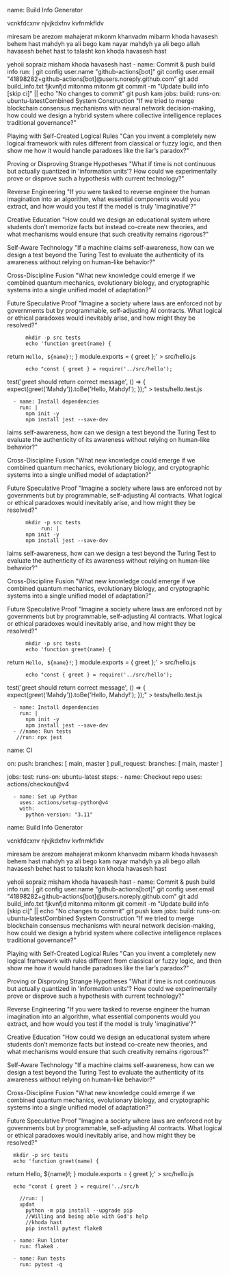 name: Build Info Generator


vcnkfdcxnv
njvjkdxfnv 
kvfnmkfldv

miresam be arezom 
mahajerat mikonm 
khanvadm mibarm
khoda havasesh behem hast
mahdyh ya ali bego kam nayar
mahdyh ya ali bego 
allah havasesh behet hast
to talasht kon khoda havasesh hast

yehoii sopraiz misham
khoda havasesh hast
      - name: Commit & push build info
        run: |
          git config user.name "github-actions[bot]"
          git config user.email "41898282+github-actions[bot]@users.noreply.github.com"
          git add build_info.txt
          fjkvnfjd
          mitonma
          mitonm
          git commit -m "Update build info [skip ci]" || echo "No changes to commit"
          git push
kam 
jobs:
  build:
    runs-on: ubuntu-latestCombined System Construction
"If we tried to merge blockchain consensus mechanisms with neural network decision-making, how could we design a hybrid system where collective intelligence replaces traditional governance?"

Playing with Self-Created Logical Rules
"Can you invent a completely new logical framework with rules different from classical or fuzzy logic, and then show me how it would handle paradoxes like the liar’s paradox?"

Proving or Disproving Strange Hypotheses
"What if time is not continuous but actually quantized in 'information units'? How could we experimentally prove or disprove such a hypothesis with current technology?"

Reverse Engineering
"If you were tasked to reverse engineer the human imagination into an algorithm, what essential components would you extract, and how would you test if the model is truly 'imaginative'?"

Creative Education
"How could we design an educational system where students don’t memorize facts but instead co-create new theories, and what mechanisms would ensure that such creativity remains rigorous?"

Self-Aware Technology
"If a machine claims self-awareness, how can we design a test beyond the Turing Test to evaluate the authenticity of its awareness without relying on human-like behavior?"

Cross-Discipline Fusion
"What new knowledge could emerge if we combined quantum mechanics, evolutionary biology, and cryptographic systems into a single unified model of adaptation?"

Future Speculative Proof
"Imagine a society where laws are enforced not by governments but by programmable, self-adjusting AI contracts. What logical or ethical paradoxes would inevitably arise, and how might they be resolved?"

          mkdir -p src tests
          echo 'function greet(name) {
  return `Hello, ${name}!`;
}
module.exports = { greet };' > src/hello.js

          echo "const { greet } = require('../src/hello');
test('greet should return correct message', () => {
  expect(greet('Mahdy')).toBe('Hello, Mahdy!');
});" > tests/hello.test.js

      - name: Install dependencies
        run: |
          npm init -y
          npm install jest --save-dev
laims self-awareness, how can we design a test beyond the Turing Test to evaluate the authenticity of its awareness without relying on human-like behavior?"

Cross-Discipline Fusion
"What new knowledge could emerge if we combined quantum mechanics, evolutionary biology, and cryptographic systems into a single unified model of adaptation?"

Future Speculative Proof
"Imagine a society where laws are enforced not by governments but by programmable, self-adjusting AI contracts. What logical or ethical paradoxes would inevitably arise, and how might they be resolved?"

          mkdir -p src tests
               run: |
          npm init -y
          npm install jest --save-dev
laims self-awareness, how can we design a test beyond the Turing Test to evaluate the authenticity of its awareness without relying on human-like behavior?"

Cross-Discipline Fusion
"What new knowledge could emerge if we combined quantum mechanics, evolutionary biology, and cryptographic systems into a single unified model of adaptation?"

Future Speculative Proof
"Imagine a society where laws are enforced not by governments but by programmable, self-adjusting AI contracts. What logical or ethical paradoxes would inevitably arise, and how might they be resolved?"

          mkdir -p src tests
          echo 'function greet(name) {
  return `Hello, ${name}!`;
}
module.exports = { greet };' > src/hello.js

          echo "const { greet } = require('../src/hello');
test('greet should return correct message', () => {
  expect(greet('Mahdy')).toBe('Hello, Mahdy!');
});" > tests/hello.test.js

      - name: Install dependencies
        run: |
          npm init -y
          npm install jest --save-dev
      - //name: Run tests
       //run: npx jest


name: CI

on:
  push:
    branches: [ main, master ]
  pull_request:
    branches: [ main, master ]

jobs:
  test:
    runs-on: ubuntu-latest
    steps:
      - name: Checkout repo
        uses: actions/checkout@v4

      - name: Set up Python
        uses: actions/setup-python@v4
        with:
          python-version: "3.11"
name: Build Info Generator

vcnkfdcxnv njvjkdxfnv kvfnmkfldv

miresam be arezom mahajerat mikonm khanvadm mibarm khoda havasesh behem hast mahdyh ya ali bego kam nayar mahdyh ya ali bego allah havasesh behet hast to talasht kon khoda havasesh hast

yehoii sopraiz misham khoda havasesh hast - name: Commit & push build info run: | git config user.name "github-actions[bot]" git config user.email "41898282+github-actions[bot]@users.noreply.github.com" git add build_info.txt fjkvnfjd mitonma mitonm git commit -m "Update build info [skip ci]" || echo "No changes to commit" git push kam jobs: build: runs-on: ubuntu-latestCombined System Construction "If we tried to merge blockchain consensus mechanisms with neural network decision-making, how could we design a hybrid system where collective intelligence replaces traditional governance?"

Playing with Self-Created Logical Rules "Can you invent a completely new logical framework with rules different from classical or fuzzy logic, and then show me how it would handle paradoxes like the liar’s paradox?"

Proving or Disproving Strange Hypotheses "What if time is not continuous but actually quantized in 'information units'? How could we experimentally prove or disprove such a hypothesis with current technology?"

Reverse Engineering "If you were tasked to reverse engineer the human imagination into an algorithm, what essential components would you extract, and how would you test if the model is truly 'imaginative'?"

Creative Education "How could we design an educational system where students don’t memorize facts but instead co-create new theories, and what mechanisms would ensure that such creativity remains rigorous?"

Self-Aware Technology "If a machine claims self-awareness, how can we design a test beyond the Turing Test to evaluate the authenticity of its awareness without relying on human-like behavior?"

Cross-Discipline Fusion "What new knowledge could emerge if we combined quantum mechanics, evolutionary biology, and cryptographic systems into a single unified model of adaptation?"

Future Speculative Proof "Imagine a society where laws are enforced not by governments but by programmable, self-adjusting AI contracts. What logical or ethical paradoxes would inevitably arise, and how might they be resolved?"

      mkdir -p src tests
      echo 'function greet(name) {
return Hello, ${name}!; } module.exports = { greet };' > src/hello.js

      echo "const { greet } = require('../src/h
    
        //run: |
        updat
          python -m pip install --upgrade pip
          //Willing and being able with God's help
          //khoda hast
          pip install pytest flake8

      - name: Run linter
        run: flake8 .

      - name: Run tests
        run: pytest -q
